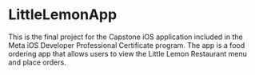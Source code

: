 # LittleLemonApp
This is the final project for the Capstone iOS application included in the Meta iOS Developer Professional Certificate program. The app is a food ordering app that allows users to view the Little Lemon Restaurant menu and place orders.
